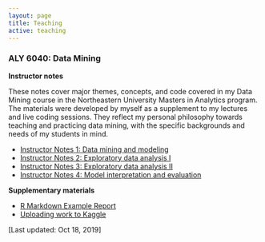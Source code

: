 ```yaml
---
layout: page
title: Teaching
active: teaching
---
```


### ALY 6040: Data Mining

**Instructor notes**

These notes cover major themes, concepts, and code covered in my Data Mining course in the Northeastern University Masters in Analytics program. The materials were developed by myself as a supplement to my lectures and live coding sessions. They reflect my personal philosophy towards teaching and practicing data mining, with the specific backgrounds and needs of my students in mind.   

- [Instructor Notes 1: Data mining and modeling](/assets/teaching_materials/Instructor_Notes_1.html)
- [Instructor Notes 2: Exploratory data analysis I](/assets/teaching_materials/Instructor_Notes_2.html)
- [Instructor Notes 3: Exploratory data analysis II](/assets/teaching_materials/Instructor_Notes_3.html)
- [Instructor Notes 4: Model interpretation and evaluation](/assets/teaching_materials/Instructor_Notes_4.html)

**Supplementary materials**

- [R Markdown Example Report](/assets/teaching_materials/Example_Report.html)
- [Uploading work to Kaggle](/assets/teaching_materials/Creating_Rmd_Kaggle_kernels.html)

[Last updated: Oct 18, 2019]